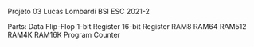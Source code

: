 Projeto 03 Lucas Lombardi BSI ESC 2021-2

Parts:
	Data Flip-Flop
	1-bit Register
	16-bit Register
	RAM8
	RAM64
	RAM512
	RAM4K
	RAM16K
	Program Counter